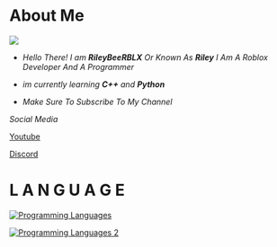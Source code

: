 # About Me
<img src="https://readme-typing-svg.demolab.com?font=Fira+Code&pause=1000&width=435&lines=Hi+Im+RileyBeeRBLX;Lua+%26+Luau+Developer;Roblox+Developer+%2F+Programmer;Founder+Of+Blue+Hub" />

- *Hello There! I am **RileyBeeRBLX** Or Known As **Riley** I Am A Roblox Developer And A Programmer*

- *im currently learning **C++** and **Python***

- *Make Sure To Subscribe To My Channel*

*Social Media*

[Youtube](https://youtube.com/@RileyBeeRBLX4)

[Discord](https://discord.gg/EAj299X7e3)

# L A N G U A G E

[![Programming Languages](https://skillicons.dev/icons?i=js,lua,php,html)](https://skillicons.dev)

[![Programming Languages 2](https://skillicons.dev/icons?i=js,node.js)](https://skillicons.dev)

